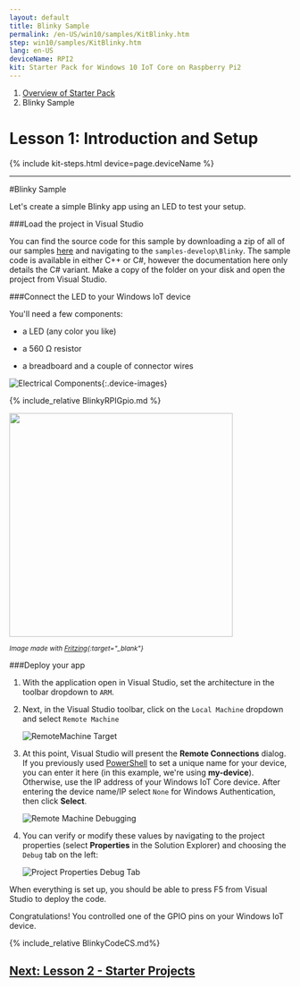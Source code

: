 ```yaml
---
layout: default
title: Blinky Sample
permalink: /en-US/win10/samples/KitBlinky.htm
step: win10/samples/KitBlinky.htm
lang: en-US
deviceName: RPI2
kit: Starter Pack for Windows 10 IoT Core on Raspberry Pi2
---
```

<ol class="breadcrumb">
  <li><a href="{{site.baseurl}}/{{page.lang}}/AdafruitMakerKit.htm">Overview of Starter Pack</a></li>
  <li class="active">Blinky Sample</li>
</ol>

<h1 class="maker-kit">Lesson 1: Introduction and Setup</h1>
{% include kit-steps.html device=page.deviceName %}

<hr/>

#Blinky Sample

Let's create a simple Blinky app using an LED to test your setup.

###Load the project in Visual Studio

You can find the source code for this sample by downloading a zip of all of our samples [here](https://github.com/ms-iot/adafruitsample/archive/master.zip) and navigating to the `samples-develop\Blinky`.  The sample code is available in either C++ or C#, however the documentation here only details the C# variant. Make a copy of the folder on your disk and open the project from Visual Studio.

###Connect the LED to your Windows IoT device

You'll need a few components:

* a LED (any color you like)

* a 560 &#x2126; resistor

* a breadboard and a couple of connector wires

![Electrical Components]({{site.baseurl}}/images/AdafruitStarterPack/KitBlinkyMaterials.jpg){:.device-images}

{% include_relative BlinkyRPIGpio.md %}

<img class="device-images" src="{{site.baseurl}}/images/Blinky/breadboard_assembled_rpi2_kit.jpg" height="400">

<sub>*Image made with [Fritzing](http://fritzing.org/){:target="_blank"}*</sub>

###Deploy your app

1. With the application open in Visual Studio, set the architecture in the toolbar dropdown to `ARM`.

2. Next, in the Visual Studio toolbar, click on the `Local Machine` dropdown and select `Remote Machine`<br/>

    ![RemoteMachine Target]({{site.baseurl}}/images/AppDeployment/piKit-remote-machine-debugging.png)

3. At this point, Visual Studio will present the **Remote Connections** dialog. If you previously used [PowerShell]({{site.baseurl}}/{{page.lang}}/win10/samples/PowerShell.htm) to set a unique name for your device, you can enter it here (in this example, we're using **my-device**).
Otherwise, use the IP address of your Windows IoT Core device. After entering the device name/IP select `None` for Windows Authentication, then click **Select**.

    ![Remote Machine Debugging]({{site.baseurl}}/images/AppDeployment/cs-remote-connections.PNG)

4. You can verify or modify these values by navigating to the project properties (select **Properties** in the Solution Explorer) and choosing the `Debug` tab on the left:

    ![Project Properties Debug Tab]({{site.baseurl}}/images/AppDeployment/cs-debug-project-properties.PNG)

When everything is set up, you should be able to press F5 from Visual Studio to deploy the code.

Congratulations! You controlled one of the GPIO pins on your Windows IoT device.

{% include_relative BlinkyCodeCS.md%}

<div class="row lineTop">
  <div class="text-right col-sm-12">
    <h2 class="maker-kit"><a href="{{site.baseurl}}/{{page.lang}}/win10/samples/WorldMapOfMakers.htm">Next: Lesson 2 - Starter Projects</a></h2>
  </div>
</div>
